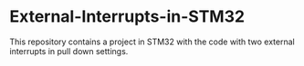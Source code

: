 # External-Interrupts-in-STM32
This repository contains a project in STM32 with the code with two external interrupts in pull down settings.
